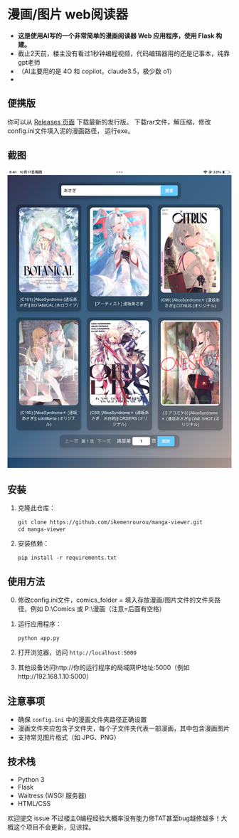 # 漫画/图片 web阅读器

- **这是使用AI写的一个非常简单的漫画阅读器 Web 应用程序，使用 Flask 构建。**
- 截止2天前，楼主没有看过1秒钟编程视频，代码编辑器用的还是记事本，纯靠gpt老师
- （AI主要用的是 4O 和 copilot，claude3.5，极少数 o1）
- 
## 便携版

你可以从 [Releases 页面](https://github.com/ikemenrourou/manga-reader/releases) 下载最新的发行版。
下载rar文件，解压缩，修改config.ini文件填入泥的漫画路径，
运行exe。

## 截图

![首页截图](截图/test.jpg)

## 安装

1. 克隆此仓库：
   ```
   git clone https://github.com/ikemenrourou/manga-viewer.git
   cd manga-viewer
   ```

2. 安装依赖：
   ```
   pip install -r requirements.txt
   ```


## 使用方法

0. 修改config.ini文件，comics_folder = 填入存放漫画/图片文件的文件夹路径，例如 D:\Comics 或 P:\漫画（注意=后面有空格）

1. 运行应用程序：
   ```
   python app.py
   ```

2. 打开浏览器，访问 `http://localhost:5000`

3. 其他设备访问http://你的运行程序的局域网IP地址:5000（例如http://192.168.1.10:5000）

## 注意事项

- 确保 `config.ini` 中的漫画文件夹路径正确设置
- 漫画文件夹应包含子文件夹，每个子文件夹代表一部漫画，其中包含漫画图片
- 支持常见图片格式（如 JPG、PNG）



## 技术栈

- Python 3
- Flask
- Waitress (WSGI 服务器)
- HTML/CSS

欢迎提交 issue 不过楼主0编程经验大概率没有能力修TAT甚至bug越修越多！大概这个项目不会更新，见谅捏。
